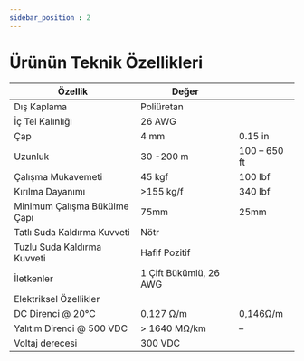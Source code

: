 ```yaml
---
sidebar_position : 2
---
```


# Ürünün Teknik Özellikleri


| Özellik                      | Değer                  |              |
|------------------------------|------------------------|--------------|
| Dış Kaplama                  | Poliüretan             |              |
| İç Tel Kalınlığı             | 26 AWG                 |              |
| Çap                          | 4 mm                   | 0.15 in      |
| Uzunluk                      | 30 -200 m              | 100 – 650 ft |
| Çalışma Mukavemeti           | 45 kgf                 | 100 lbf      |
| Kırılma Dayanımı             | >155 kg/f              | 340 lbf      |
| Minimum Çalışma Bükülme Çapı | 75mm                   | 25mm         |
| Tatlı Suda Kaldırma Kuvveti  | Nötr                   |              |
| Tuzlu Suda Kaldırma Kuvveti  | Hafif Pozitif          |              |
| İletkenler                   | 1 Çift Bükümlü, 26 AWG |              |
| Elektriksel Özellikler       |                        |              |
| DC Direnci @ 20°C            | 0,127 Ω/m              | 0,146Ω/m     |
| Yalıtım Direnci @ 500 VDC    | > 1640 MΩ/km           | –            |
| Voltaj derecesi              | 300 VDC                |              |
